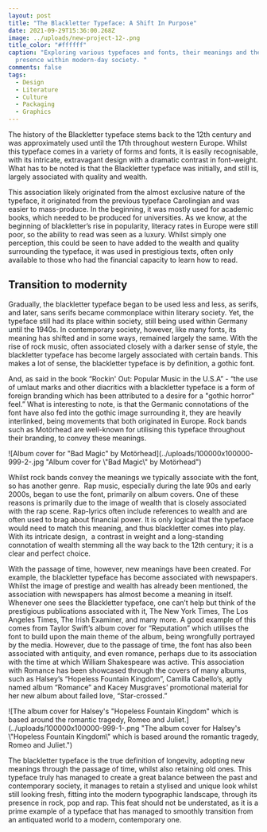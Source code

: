 ```yaml
---
layout: post
title: "The Blackletter Typeface: A Shift In Purpose"
date: 2021-09-29T15:36:00.268Z
image: ../uploads/new-project-12-.png
title_color: "#ffffff"
caption: "Exploring various typefaces and fonts, their meanings and their
  presence within modern-day society. "
comments: false
tags:
  - Design
  - Literature
  - Culture
  - Packaging
  - Graphics
---
```

The history of the Blackletter typeface stems back to the 12th century and was approximately used until the 17th throughout western Europe. Whilst this typeface comes in a variety of forms and fonts, it is easily recognisable, with its intricate, extravagant design with a dramatic contrast in font-weight. What has to be noted is that the Blackletter typeface was initially, and still is, largely associated with quality and wealth. 


This association likely originated from the almost exclusive nature of the typeface, it originated from the previous typeface Carolingian and was easier to mass-produce. In the beginning, it was mostly used for academic books, which needed to be produced for universities. As we know, at the beginning of blackletter’s rise in popularity, literacy rates in Europe were still poor, so the ability to read was seen as a luxury. Whilst simply one perception, this could be seen to have added to the wealth and quality surrounding the typeface, it was used in prestigious texts, often only available to those who had the financial capacity to learn how to read. 

## Transition to modernity

Gradually, the blackletter typeface began to be used less and less, as serifs, and later, sans serifs became commonplace within literary society. Yet, the typeface still had its place within society, still being used within Germany until the 1940s. In contemporary society, however, like many fonts, its meaning has shifted and in some ways, remained largely the same. With the rise of rock music, often associated closely with a darker sense of style, the blackletter typeface has become largely associated with certain bands. This makes a lot of sense, the blackletter typeface is by definition, a gothic font. 

And, as said in the book “Rockin' Out: Popular Music in the U.S.A” - “the use of umlaut marks and other diacritics with a blackletter typeface is a form of foreign branding which has been attributed to a desire for a "gothic horror" feel.” What is interesting to note, is that the Germanic connotations of the font have also fed into the gothic image surrounding it, they are heavily interlinked, being movements that both originated in Europe. Rock bands such as Motörhead are well-known for utilising this typeface throughout their branding, to convey these meanings.

![Album cover for "Bad Magic" by Motörhead](../uploads/100000x100000-999-2-.jpg "Album cover for \\"Bad Magic\\" by Motörhead")

Whilst rock bands convey the meanings we typically associate with the font, so has another genre.  Rap music, especially during the late 90s and early 2000s, began to use the font, primarily on album covers. One of these reasons is primarily due to the image of wealth that is closely associated with the rap scene. Rap-lyrics often include references to wealth and are often used to brag about financial power. It is only logical that the typeface would need to match this meaning, and thus blackletter comes into play. With its intricate design,  a contrast in weight and a long-standing connotation of wealth stemming all the way back to the 12th century; it is a clear and perfect choice. 

With the passage of time, however, new meanings have been created. For example, the blackletter typeface has become associated with newspapers. Whilst the image of prestige and wealth has already been mentioned, the association with newspapers has almost become a meaning in itself. Whenever one sees the Blackletter typeface, one can’t help but think of the prestigious publications associated with it, The New York Times, The Los Angeles Times, The Irish Examiner, and many more. A good example of this comes from Taylor Swift’s album cover for “Reputation” which utilises the font to build upon the main theme of the album, being wrongfully portrayed by the media. However, due to the passage of time, the font has also been associated with antiquity, and even romance, perhaps due to its association with the time at which William Shakespeare was active. This association with Romance has been showcased through the covers of many albums, such as Halsey’s “Hopeless Fountain Kingdom”, Camilla Cabello’s, aptly named album “Romance” and Kacey Musgraves’ promotional material for her new album about failed love, “Star-crossed.” 

![The album cover for Halsey's "Hopeless Fountain Kingdom" which is based around the romantic tragedy, Romeo and Juliet.](../uploads/100000x100000-999-1-.png "The album cover for Halsey's \\"Hopeless Fountain Kingdom\\" which is based around the romantic tragedy, Romeo and Juliet.")

The blackletter typeface is the true definition of longevity, adopting new meanings through the passage of time, whilst also retaining old ones. This typeface truly has managed to create a great balance between the past and contemporary society, it manages to retain a stylised and unique look whilst still looking fresh, fitting into the modern typographic landscape, through its presence in rock, pop and rap. This feat should not be understated, as it is a prime example of a typeface that has managed to smoothly transition from an antiquated world to a modern, contemporary one.